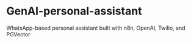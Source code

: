 # GenAI-personal-assistant
WhatsApp-based personal assistant built with n8n, OpenAI, Twilio, and PGVector
